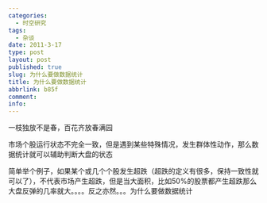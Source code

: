 ```yaml
---
categories:
  - 时空研究
tags:
  - 杂谈
date: 2011-3-17
type: post
layout: post
published: true
slug: 为什么要做数据统计
title: 为什么要做数据统计
abbrlink: b85f
comment:
info:
---
```



一枝独放不是春，百花齐放春满园

 

市场个股运行状态不完全一致，但是遇到某些特殊情况，发生群体性动作，那么数据统计就可以辅助判断大盘的状态

 

简单举个例子，如果某个或几个个股发生超跌（超跌的定义有很多，保持一致性就可以了），不代表市场产生超跌，但是当大面积，比如50%的股票都产生超跌那么大盘反弹的几率就大。。。。反之亦然。。。为什么要做数据统计
